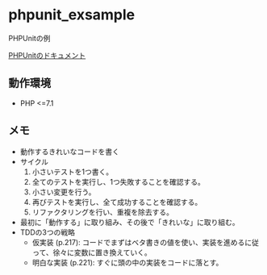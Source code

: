 # phpunit_exsample
PHPUnitの例

[PHPUnitのドキュメント](https://phpunit.de/manual/current/ja/index.html)

## 動作環境

* PHP <=7.1

## メモ
- 動作するきれいなコードを書く
- サイクル
    1. 小さいテストを1つ書く。
    2. 全てのテストを実行し、1つ失敗することを確認する。
    3. 小さい変更を行う。
    4. 再びテストを実行し、全て成功することを確認する。
    5. リファクタリングを行い、重複を除去する。
- 最初に「動作する」に取り組み、その後で「きれいな」に取り組む。
- TDDの3つの戦略
    - 仮実装 (p.217): コードでまずはベタ書きの値を使い、実装を進めるに従って、徐々に変数に置き換えていく。
    - 明白な実装 (p.221): すぐに頭の中の実装をコードに落とす。